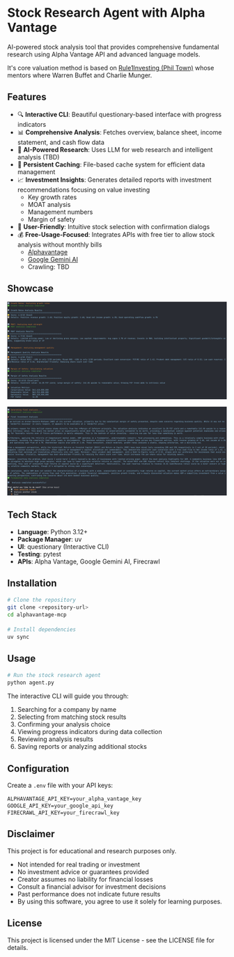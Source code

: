 # Stock Research Agent with Alpha Vantage

AI-powered stock analysis tool that provides comprehensive fundamental research using Alpha Vantage API and advanced language models.

It's core valuation method is based on [Rule1Investing (Phil Town)](https://www.ruleoneinvesting.com) whose mentors where Warren Buffet and Charlie Munger. 

## Features

- 🔍 **Interactive CLI**: Beautiful questionary-based interface with progress indicators
- 📊 **Comprehensive Analysis**: Fetches overview, balance sheet, income statement, and cash flow data
- 🤖 **AI-Powered Research**: Uses LLM for web research and intelligent analysis (TBD)
- 💾 **Persistent Caching**: File-based cache system for efficient data management
- 📈 **Investment Insights**: Generates detailed reports with investment recommendations focusing on value investing
    - Key growth rates
    - MOAT analysis
    - Management numbers
    - Margin of safety
- 🎯 **User-Friendly**: Intuitive stock selection with confirmation dialogs
- 💰 **Free-Usage-Focused**: Integrates APIs with free tier to allow stock analysis without monthly bills 
    - [Alphavantage](https://www.alphavantage.co/support/#api-key)
    - [Google Gemini AI](https://ai.google.dev/gemini-api/docs/api-key)
    - Crawling: TBD

## Showcase
<p align="center">
  <img src="assets/cli_analysis.png" alt="CLI Analysis Example" width="900"/>
</p>

<p align="center">
  <img src="assets/cli_report.png" alt="CLI Report Example" width="900"/>
</p>

## Tech Stack

- **Language**: Python 3.12+
- **Package Manager**: uv
- **UI**: questionary (Interactive CLI)
- **Testing**: pytest
- **APIs**: Alpha Vantage, Google Gemini AI, Firecrawl

## Installation

```bash
# Clone the repository
git clone <repository-url>
cd alphavantage-mcp

# Install dependencies
uv sync
```

## Usage

```bash
# Run the stock research agent
python agent.py
```

The interactive CLI will guide you through:
1. Searching for a company by name
2. Selecting from matching stock results
3. Confirming your analysis choice
4. Viewing progress indicators during data collection
5. Reviewing analysis results
6. Saving reports or analyzing additional stocks

## Configuration

Create a `.env` file with your API keys:

```env
ALPHAVANTAGE_API_KEY=your_alpha_vantage_key
GOOGLE_API_KEY=your_google_api_key
FIRECRAWL_API_KEY=your_firecrawl_key
```

## Disclaimer
This project is for educational and research purposes only.

- Not intended for real trading or investment
- No investment advice or guarantees provided
- Creator assumes no liability for financial losses
- Consult a financial advisor for investment decisions
- Past performance does not indicate future results
- By using this software, you agree to use it solely for learning purposes.

## License
This project is licensed under the MIT License - see the LICENSE file for details.


